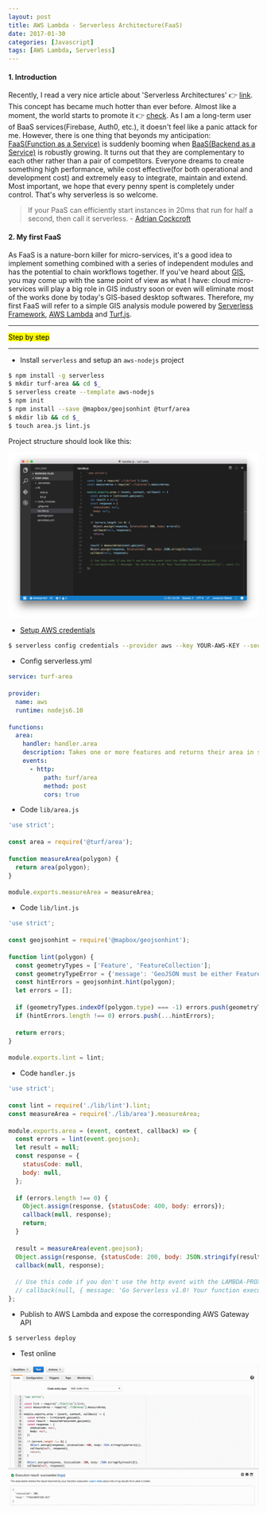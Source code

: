 ```yaml
---
layout: post
title: AWS Lambda - Serverless Architecture(FaaS)
date: 2017-01-30
categories: [Javascript]
tags: [AWS Lambda, Serverless]
---
```


#### 1. Introduction

Recently, I read a very nice article about 'Serverless Architectures' :point_right: [link](https://martinfowler.com/articles/serverless.html). This concept has became much hotter than ever before. Almost like a moment, the world starts to promote it :point_right: [check](https://github.com/JustServerless/awesome-serverless). As I am a long-term user of BaaS services(Firebase, Auth0, etc.), it doesn't feel like a panic attack for me. However, there is one thing that beyonds my anticipation: [FaaS(Function as a Service)](https://en.wikipedia.org/wiki/Function_as_a_Service) is suddenly booming when [BaaS(Backend as a Service)](https://en.wikipedia.org/wiki/Mobile_backend_as_a_service) is robustly growing. It turns out that they are complementary to each other rather than a pair of competitors. Everyone dreams to create something high performance, while cost effective(for both operational and development cost) and extremely easy to integrate, maintain and extend. Most important, we hope that every penny spent is completely under control. That's why serverless is so welcome.

> If your PaaS can efficiently start instances in 20ms that run for half a second, then call it serverless. - [Adrian Cockcroft](https://twitter.com/adrianco)

#### 2. My first FaaS

As FaaS is a nature-born killer for micro-services, it's a good idea to implement something combined with a series of independent modules and has the potential to chain workflows together. If you've heard about [GIS](http://www.esri.com/what-is-gis), you may come up with the same point of view as what I have: cloud micro-services will play a big role in GIS industry soon or even will eliminate most of the works done by today's GIS-based desktop softwares. Therefore, my first FaaS will refer to a simple GIS analysis module powered by [Serverless Framework](https://serverless.com/), [AWS Lambda](https://aws.amazon.com/lambda/) and [Turf.js](https://github.com/Turfjs/turf).

<hr>
<mark>Step by step</mark>
<hr>

* Install `serverless` and setup an `aws-nodejs` project

```bash
$ npm install -g serverless
$ mkdir turf-area && cd $_
$ serverless create --template aws-nodejs
$ npm init
$ npm install --save @mapbox/geojsonhint @turf/area
$ mkdir lib && cd $_
$ touch area.js lint.js
```

Project structure should look like this:

![Project structure](/assets/img/blogs/20170130-1.png)

*  [Setup AWS credentials]((https://serverless.com/framework/docs/providers/aws/guide/credentials/))

```bash
$ serverless config credentials --provider aws --key YOUR-AWS-KEY --secret YOUR-AWS-SECRET
```

* Config serverless.yml

```yml
service: turf-area

provider:
  name: aws
  runtime: nodejs6.10

functions:
  area:
    handler: handler.area
    description: Takes one or more features and returns their area in square meters.
    events:
      - http:
          path: turf/area
          method: post
          cors: true
```

* Code `lib/area.js`

```javascript
'use strict';

const area = require('@turf/area');

function measureArea(polygon) {
  return area(polygon);
}

module.exports.measureArea = measureArea;
```

* Code `lib/lint.js`

```javascript
'use strict';

const geojsonhint = require('@mapbox/geojsonhint');

function lint(polygon) {
  const geometryTypes = ['Feature', 'FeatureCollection'];
  const geometryTypeError = {'message': 'GeoJSON must be either Feature or FeatureCollection.'};
  const hintErrors = geojsonhint.hint(polygon);
  let errors = [];

  if (geometryTypes.indexOf(polygon.type) === -1) errors.push(geometryTypeError);
  if (hintErrors.length !== 0) errors.push(...hintErrors);

  return errors;
}

module.exports.lint = lint;
```

* Code `handler.js`

```javascript
'use strict';

const lint = require('./lib/lint').lint;
const measureArea = require('./lib/area').measureArea;

module.exports.area = (event, context, callback) => {
  const errors = lint(event.geojson);
  let result = null;
  const response = {
    statusCode: null,
    body: null,
  };

  if (errors.length !== 0) {
    Object.assign(response, {statusCode: 400, body: errors});
    callback(null, response);
    return;
  }

  result = measureArea(event.geojson);
  Object.assign(response, {statusCode: 200, body: JSON.stringify(result)});
  callback(null, response);

  // Use this code if you don't use the http event with the LAMBDA-PROXY integration
  // callback(null, { message: 'Go Serverless v1.0! Your function executed successfully!', event });
};

```

* Publish to AWS Lambda and expose the corresponding AWS Gateway API

```bash
$ serverless deploy
```

* Test online

![Test FaaS Online](/assets/img/blogs/20170130-2.gif)
